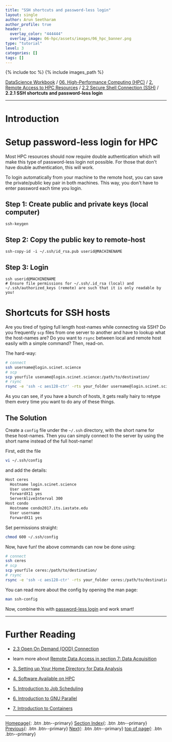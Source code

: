 ```yaml
---
title: "SSH shortcuts and password-less login"
layout: single
author: Arun Seetharam
author_profile: true
header:
  overlay_color: "444444"
  overlay_image: 06-hpc/assets/images/06_hpc_banner.png
type: "tutorial"
level: 3
categories: []
tags: []
---
```


{% include toc %}
{% include images_path %}

[DataScience Workbook](https://datascience.101workbook.org/) / [06. High-Performance Computing (HPC)](../00-IntroToHPC-LandingPage.md) / [2. Remote Access to HPC Resources](01-remote-data-access.md) / [2.2 Secure Shell Connection (SSH)](03-secure-shell-connection.md) / **2.2.1 SSH shortcuts and password-less login**

---


# Introduction

# Setup password-less login for HPC

Most HPC resources should now require double authentication which will make this type of password-less login not possible.  For those that don't have double authentication, this will work.

To login automatically from your machine to the remote host, you can save the private/public key pair in both machines. This way, you don't have to enter password each time you login.

## Step 1: Create public and private keys (local computer)

```
ssh-keygen
```

## Step 2: Copy the public key to remote-host

```
ssh-copy-id -i ~/.ssh/id_rsa.pub userid@MACHINENAME
```

## Step 3: Login  

```
ssh userid@MACHINENAME
# Ensure file permissions for ~/.ssh/.id_rsa (local) and ~/.ssh/authorized_keys (remote) are such that it is only readable by you!
```


# Shortcuts for SSH hosts

Are you tired of typing full length host-names while connecting via SSH? Do you frequently `scp` files from one server to another and have to lookup what the host-names are? Do you want to `rsync` between local and remote host easily with a simple command? Then, read-on.

The hard-way:

```bash
# connect
ssh username@login.scinet.science
# scp
scp yourfile usename@login.scinet.science:/path/to/destination/
# rsync
rsync -e 'ssh -c aes128-ctr' -rts your_folder username@login.scinet.science:/path/to/destination/
```

As you can see, if you have a bunch of hosts, it gets really hairy to retype them every time you want to do any of these things.

## The Solution

Create a `config` file under the `~/.ssh` directory, with the short name for these host-names. Then you can simply connect to the server by using the short name instead of the full host-name!


First, edit the file

```bash
vi ~/.ssh/config
```

and add the details:

```bash
Host ceres
  Hostname login.scinet.science
  User username
  ForwardX11 yes
  ServerAliveInterval 300
Host condo
  Hostname condo2017.its.iastate.edu
  User username
  ForwardX11 yes
```

Set permissions straight:

```bash
chmod 600 ~/.ssh/config
```

Now, have fun! the above commands can now be done using:

```bash
# connect
ssh ceres
# scp
scp yourfile ceres:/path/to/destination/
# rsync
rsync -e 'ssh -c aes128-ctr' -rts your_folder ceres:/path/to/destination/
```

You can read more about the config by opening the man page:

```bash
man ssh-config
```

Now, combine this with [password-less login](#setup-password-less-login-for-HPC) and work smart!



___
# Further Reading
* [2.3 Open On Demand (OOD) Connection](04-open-on-demand.md)
* learn more about [Remote Data Access in section 7: Data Acquisition](../../07-DataParsing/01-FILE-ACCESS/01-remote-data-access)

* [3. Setting up Your Home Directory for Data Analysis](../03-HOME-DIRECTORY/00-setting-up-home-directory)
* [4. Software Available on HPC](../04-SOFTWARE/01-software-available-on-HPC)
* [5. Introduction to Job Scheduling](../05-JOB-QUEUE/00-introduction-to-job-scheduling)
* [6. Introduction to GNU Parallel](../06-PARALLEL/01-introduction-to-gnu-parallel)
* [7. Introduction to Containers](../07-CONTAINERS/00-introduction-to-containers)

___

[Homepage](../../index.md){: .btn  .btn--primary}
[Section Index](../00-IntroToHPC-LandingPage){: .btn  .btn--primary}
[Previous](03-secure-shell-connection){: .btn  .btn--primary}
[Next](04-open-on-demand){: .btn  .btn--primary}
[top of page](#introduction){: .btn  .btn--primary}

